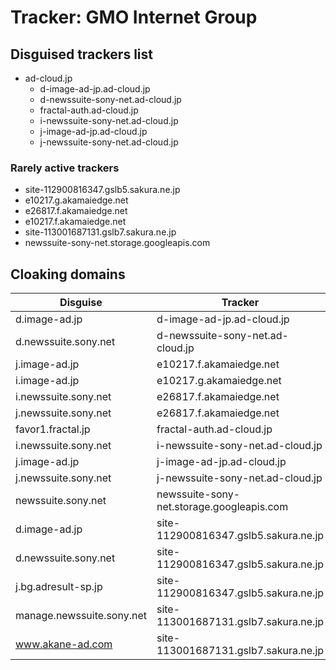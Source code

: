 # Tracker: GMO Internet Group

## Disguised trackers list

* ad-cloud.jp
    * d-image-ad-jp.ad-cloud.jp
    * d-newssuite-sony-net.ad-cloud.jp
    * fractal-auth.ad-cloud.jp
    * i-newssuite-sony-net.ad-cloud.jp
    * j-image-ad-jp.ad-cloud.jp
    * j-newssuite-sony-net.ad-cloud.jp

### Rarely active trackers

* site-112900816347.gslb5.sakura.ne.jp
* e10217.g.akamaiedge.net
* e26817.f.akamaiedge.net
* e10217.f.akamaiedge.net
* site-113001687131.gslb7.sakura.ne.jp
* newssuite-sony-net.storage.googleapis.com

## Cloaking domains

| Disguise | Tracker |
| ---- | ---- |
| d.image-ad.jp | d-image-ad-jp.ad-cloud.jp |
| d.newssuite.sony.net | d-newssuite-sony-net.ad-cloud.jp |
| j.image-ad.jp | e10217.f.akamaiedge.net |
| i.image-ad.jp | e10217.g.akamaiedge.net |
| i.newssuite.sony.net | e26817.f.akamaiedge.net |
| j.newssuite.sony.net | e26817.f.akamaiedge.net |
| favor1.fractal.jp | fractal-auth.ad-cloud.jp |
| i.newssuite.sony.net | i-newssuite-sony-net.ad-cloud.jp |
| j.image-ad.jp | j-image-ad-jp.ad-cloud.jp |
| j.newssuite.sony.net | j-newssuite-sony-net.ad-cloud.jp |
| newssuite.sony.net | newssuite-sony-net.storage.googleapis.com |
| d.image-ad.jp | site-112900816347.gslb5.sakura.ne.jp |
| d.newssuite.sony.net | site-112900816347.gslb5.sakura.ne.jp |
| j.bg.adresult-sp.jp | site-112900816347.gslb5.sakura.ne.jp |
| manage.newssuite.sony.net | site-113001687131.gslb7.sakura.ne.jp |
| www.akane-ad.com | site-113001687131.gslb7.sakura.ne.jp |